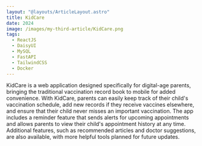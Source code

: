 ```yaml
---
layout: "@layouts/ArticleLayout.astro"
title: KidCare
date: 2024
image: /images/my-third-article/KidCare.png
tags:
  - ReactJS
  - DaisyUI
  - MySQL
  - FastAPI
  - TailwindCSS
  - Docker
---
```




KidCare is a web application designed specifically for digital-age parents, bringing the traditional vaccination record book to mobile for added convenience. With KidCare, parents can easily keep track of their child's vaccination schedule, add new records if they receive vaccines elsewhere, and ensure that their child never misses an important vaccination. The app includes a reminder feature that sends alerts for upcoming appointments and allows parents to view their child's appointment history at any time. Additional features, such as recommended articles and doctor suggestions, are also available, with more helpful tools planned for future updates.
